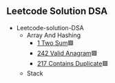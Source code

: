 ## Leetcode Solution DSA

- Leetcode-solution-DSA
    - Array And Hashing
      - [1 Two Sum](https://github.com/aadityabhoyarr/leetcode-solution-DSA/blob/main/ArrayAndHashing.md#242-valid-anagram-)🟩
      - [242 Valid Anagram](https://github.com/aadityabhoyarr/leetcode-solution-DSA/blob/main/ArrayAndHashing.md#242-valid-anagram-)🟩
      - [217 Contains Duplicate](https://github.com/aadityabhoyarr/leetcode-solution-DSA/blob/main/ArrayAndHashing.md#217-contains-duplicate-)🟩
    - Stack

